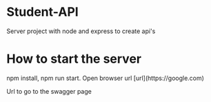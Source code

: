 # Student-API 

Server project with node and express to create api's

# How to start the server

<p>npm install, npm run start. Open browser url [url](https://google.com) </p>
<p>Url to go to the swagger page <https://localhost:5000/api-docs> </p>
